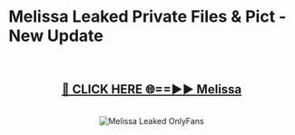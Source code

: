 # Melissa Leaked Private Files & Pict - New Update
<br>
<div align="center">
<h2><a href="https://mediafilles.blogspot.com/?title=Melissa" rel="nofollow">🔴 CLICK HERE 🌐==►► Melissa</a></h2>
<br>
<a href="https://mediafilles.blogspot.com/?title=Melissa" rel="nofollow" data-target="animated-image.originalLink"><img src="https://i.ibb.co.com/WyWwxjT/player-gif2.gif" alt="Melissa Leaked OnlyFans" style="max-width: 100%; display: inline-block;" data-target="animated-image.originalImage"></a>
</div>
<br>